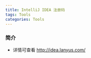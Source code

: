 ```yaml
---
title: IntelliJ IDEA 注册码 
tags: Tools
categories: Tools
---
```


### 简介

- 详情可查看 http://idea.lanyus.com/

<!-- more -->